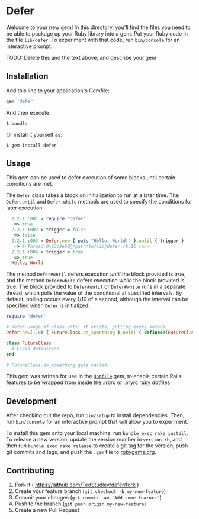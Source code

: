 # Defer

Welcome to your new gem! In this directory, you'll find the files you need to be able to package up your Ruby library into a gem. Put your Ruby code in the file `lib/defer`. To experiment with that code, run `bin/console` for an interactive prompt.

TODO: Delete this and the text above, and describe your gem

## Installation

Add this line to your application's Gemfile:

```ruby
gem 'defer'
```

And then execute:

    $ bundle

Or install it yourself as:

    $ gem install defer

## Usage

This gem can be used to defer execution of some blocks until certain conditions are met.

The `Defer` class takes a block on initialization to run at a later time. The `Defer.until` and `Defer.while` methods are used to specify the conditions for later execution:

```ruby
  2.2.1 :001 > require 'defer'
   => true
  2.2.1 :002 > trigger = false
   => false
  2.2.1 :003 > Defer.new { puts "Hello, World!" }.until { trigger }
   => #<Thread:0xa3c8e58@/path/to/lib/defer.rb:16 run>
  2.2.1 :004 > trigger = true
   => true
  Hello, World
```

The method `Defer#until` defers execution *until* the block provided is true, and the method `Defer#while` defers execution *while* the block provided is true. The block provided to `Defer#until` or `Defer#while` runs in a separate thread, which polls the value of the conditional at specified intervals. By default, polling occurs every 1/10 of a second, although the interval can be specified when `Defer` is initialized:

```ruby
require 'defer'

# Defer usage of class until it exists, polling every second
Defer.new(1.0) { FutureClass.do_something }.until { defined?(FutureClass) }

class FutureClass
  # Class definition
end

# FutureClass.do_something gets called
```

This gem was written for use in the [`dotfile`](https://github.com/tedstudley/dotfile.git) gem, to enable certain Rails features to be wrapped from inside the .irbrc or .pryrc ruby dotfiles.





## Development

After checking out the repo, run `bin/setup` to install dependencies. Then, run `bin/console` for an interactive prompt that will allow you to experiment.

To install this gem onto your local machine, run `bundle exec rake install`. To release a new version, update the version number in `version.rb`, and then run `bundle exec rake release` to create a git tag for the version, push git commits and tags, and push the `.gem` file to [rubygems.org](https://rubygems.org).

## Contributing

1. Fork it ( https://github.com/TedStudley/defer/fork )
2. Create your feature branch (`git checkout -b my-new-feature`)
3. Commit your changes (`git commit -am 'Add some feature'`)
4. Push to the branch (`git push origin my-new-feature`)
5. Create a new Pull Request
